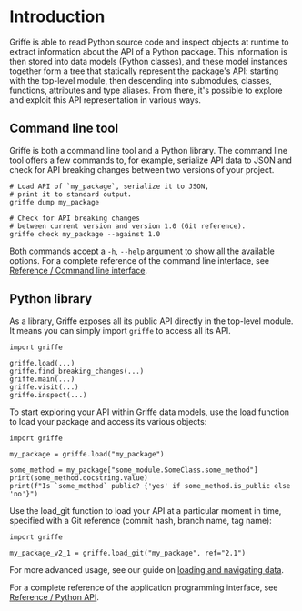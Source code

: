 # Introduction

Griffe is able to read Python source code and inspect objects at runtime to extract information about the API of a Python package. This information is then stored into data models (Python classes), and these model instances together form a tree that statically represent the package's API: starting with the top-level module, then descending into submodules, classes, functions, attributes and type aliases. From there, it's possible to explore and exploit this API representation in various ways.

## Command line tool

Griffe is both a command line tool and a Python library. The command line tool offers a few commands to, for example, serialize API data to JSON and check for API breaking changes between two versions of your project.

```
# Load API of `my_package`, serialize it to JSON,
# print it to standard output.
griffe dump my_package
```

```
# Check for API breaking changes
# between current version and version 1.0 (Git reference).
griffe check my_package --against 1.0
```

Both commands accept a `-h`, `--help` argument to show all the available options. For a complete reference of the command line interface, see [Reference / Command line interface](../reference/cli/).

## Python library

As a library, Griffe exposes all its public API directly in the top-level module. It means you can simply import `griffe` to access all its API.

```
import griffe

griffe.load(...)
griffe.find_breaking_changes(...)
griffe.main(...)
griffe.visit(...)
griffe.inspect(...)
```

To start exploring your API within Griffe data models, use the load function to load your package and access its various objects:

```
import griffe

my_package = griffe.load("my_package")

some_method = my_package["some_module.SomeClass.some_method"]
print(some_method.docstring.value)
print(f"Is `some_method` public? {'yes' if some_method.is_public else 'no'}")
```

Use the load_git function to load your API at a particular moment in time, specified with a Git reference (commit hash, branch name, tag name):

```
import griffe

my_package_v2_1 = griffe.load_git("my_package", ref="2.1")
```

For more advanced usage, see our guide on [loading and navigating data](../guide/users/loading/).

For a complete reference of the application programming interface, see [Reference / Python API](../reference/api/).
